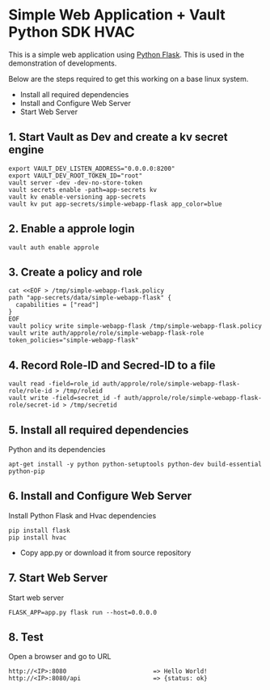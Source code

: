 # Simple Web Application + Vault Python SDK HVAC

This is a simple web application using [Python Flask](http://flask.pocoo.org/). 
This is used in the demonstration of developments.
  
  Below are the steps required to get this working on a base linux system.
  
  - Install all required dependencies
  - Install and Configure Web Server
  - Start Web Server

## 1. Start Vault as Dev and create a kv secret engine

    export VAULT_DEV_LISTEN_ADDRESS="0.0.0.0:8200"
    export VAULT_DEV_ROOT_TOKEN_ID="root"
    vault server -dev -dev-no-store-token
    vault secrets enable -path=app-secrets kv
    vault kv enable-versioning app-secrets
    vault kv put app-secrets/simple-webapp-flask app_color=blue

## 2. Enable a approle login

    vault auth enable approle
    
## 3. Create a policy and role

    cat <<EOF > /tmp/simple-webapp-flask.policy
    path "app-secrets/data/simple-webapp-flask" {
      capabilities = ["read"]
    }
    EOF
    vault policy write simple-webapp-flask /tmp/simple-webapp-flask.policy
    vault write auth/approle/role/simple-webapp-flask-role token_policies="simple-webapp-flask"

## 4. Record Role-ID and Secred-ID to a file

    vault read -field=role_id auth/approle/role/simple-webapp-flask-role/role-id > /tmp/roleid
    vault write -field=secret_id -f auth/approle/role/simple-webapp-flask-role/secret-id > /tmp/secretid

## 5. Install all required dependencies
  
  Python and its dependencies

    apt-get install -y python python-setuptools python-dev build-essential python-pip

   
## 6. Install and Configure Web Server

Install Python Flask and Hvac dependencies

    pip install flask
    pip install hvac

- Copy app.py or download it from source repository

## 7. Start Web Server

Start web server

    FLASK_APP=app.py flask run --host=0.0.0.0
    
## 8. Test

Open a browser and go to URL

    http://<IP>:8080                        => Hello World!
    http://<IP>:8080/api                    => {status: ok}
